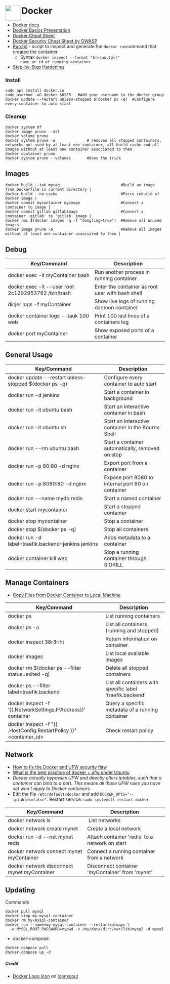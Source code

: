  # Docker <a href="url"><img src="https://cdn.iconscout.com/icon/free/png-256/social-275-116309.png" align="left" height="48" width="48" ></a>
- [Docker docs](https://docs.docker.com/engine/reference/commandline/dockerd/)
- [Docker Basics Presentation](https://folk.ntnu.no/torewilh/docker-basics/)
- [Docker Cheat Sheet](https://www.docker.com/sites/default/files/d8/2019-09/docker-cheat-sheet.pdf)
- [Docker Security Cheat Sheet by OWASP](https://github.com/OWASP/CheatSheetSeries/blob/master/cheatsheets/Docker_Security_Cheat_Sheet.md)
- [Run.tpl](https://gist.github.com/efrecon/8ce9c75d518b6eb863f667442d7bc679) - script to inspect and generate the `docker run`command that created the container
  - Syntax `docker inspect --format "$(<run.tpl)" name_or_id_of_running_container`
- [Step-by-Step Hardening](https://reynardsec.com/en/docker-platform-security-step-by-step-hardening/)

### Install
````shell
sudo apt install docker.io
sudo usermod -aG docker $USER   #Add your username to the docker group
docker update --restart unless-stopped $(docker ps -q)  #Configure every container to auto start
````

### Cleanup
````shell
docker system df
docker image prune --all
docker volume prune
docker system prune -a              # removes all stopped containers, networks not used by at least one container, all build cache and all images without at least one container associated to them.
docker container prune
docker system prune --volumes       #does the trick

````

## Images
````shell
docker build --tak mytag                           #Build an image from Dockerfile in current directory |
docker build --no-cache                            #Force rebuild of Docker image |
docker commit mycontainer myimage                  #Convert a container to image |
docker commit gitlab gitlabimage                   #Convert a container 'gitlab' to 'gitlab' image |
docker rmi $(docker images -q -f "dangling=true")  #Remove all unused images|
docker image prune -a                              #Remove all images without at least one container associated to them |
````

## Debug
| Key/Command | Description |
| ----------- | ----------- |
| docker exec -it myContainer bash | Run another process in running container |
| docker exec -it --user root 2c1292953762 /bin/bash | Enter the container as root user with bash shell |
| dicjer logs -f myContainer | Show live logs of running daemon container |
| docker container logs --tauk 100 web | Print 100 last lines of a containers log |
| docker port myContainer | Show exposed ports of a container |

## General Usage
| Key/Command | Description |
| ----------- | ----------- |
| docker update --restart unless-stopped $(docker ps -q)| Configure every container to auto start |
| docker run -d jenkins | Start a container in background |
| docker run -it ubuntu bash | Start an interactive container in bash |
| docker run -it ubuntu sh | Start an interactive container in the Bourne Shell |
| docker run --rm ubuntu bash | Start a container automatically, removed on stop |
| docker run -p 80:80 -d nginx | Export port from a container |
| docker run -p 8080:80 -d nginx | Expose port 8080 to internal port 80 on container |
| docker run --name mydb redis |Start a named container |
| docker start mycontainer | Start a stopped container |
| docker stop mycontainer | Stop a container |
| docker stop $(docker ps -q) | Stop all containers |
| docker run -d label=traefik.backend=jenkins jenkins | Adds metadata to a container |
| docker container kill web | Stop a running container through SIGKILL |

## Manage Containers
- [Copy Files from Docker Container to Local Machine](https://www.tutorialspoint.com/copy-files-from-docker-container-to-local-machine)

| Key/Command | Description |
| ----------- | ----------- |
| docker ps | List running containers |
| docker ps -a | List all containers (running and stopped) |
| docker inspect 38r3riht | Return information on container |
| docker images | List local available images |
| docker rm $(docker ps --filter status=exited -q) | Delete all stopped containers |
| docker ps --filter label=traefik.backend | List all containers with specific label 'traefik.backend' |
| docker inspect -f '{{.NetworkSettings.IPAddress}}' container | Query a specific metadata of a running container |
| docker inspect -f "{{ .HostConfig.RestartPolicy }}" <container_id> | Check restart policy |

## Network
- [How to fix the Docker and UFW security flaw](https://www.techrepublic.com/article/how-to-fix-the-docker-and-ufw-security-flaw/)
- [What is the best practice of docker + ufw under Ubuntu](https://stackoverflow.com/questions/30383845/what-is-the-best-practice-of-docker-ufw-under-ubuntu)
- _Docker actually bypasses UFW and directly alters iptables, such that a container can bind to a port. This means all those UFW rules you have set won't apply to Docker containers_
- Edit the file `/etc/default/docker` and add `DOCKER_OPTS="--iptables=false"`. Restart service: `sudo systemctl restart docker`

| Key/Command | Description |
| ----------- | ----------- |
| docker network ls | List networks |
| docker network create mynet | Create a local network |
| docker run -d --net mynet redis | Attach container 'redis' to a network on start |
| docker network connect mynet myContainer | Connect a running container from a network |
| docker network disconnect mynet myContainer | Disconnect container 'myContainer' from 'mynet' |

## Updating
Commands
````
docker pull mysql
docker stop my-mysql-container
docker rm my-mysql-container
docker run --name=my-mysql-container --restart=always \
  -e MYSQL_ROOT_PASSWORD=mypwd -v /my/data/dir:/var/lib/mysql -d mysql
````
- docker-compose:
````
docker-compose pull 
docker-compose up -d
````


##### Credit
- <a href="https://iconscout.com/icons/social" target="_blank">Docker Logo Icon</a> on <a href="https://iconscout.com">Iconscout</a>
